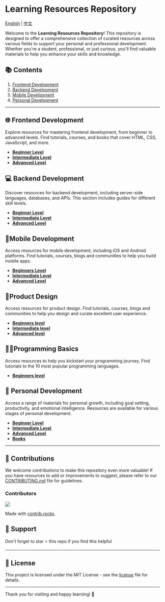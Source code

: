 # Learning Resources Repository

[English](README.md) | [中文](docs/README.zh.md)

Welcome to the **Learning Resources Repository**! This repository is designed to offer a comprehensive collection of curated resources across various fields to support your personal and professional development. Whether you're a student, professional, or just curious, you'll find valuable materials to help you enhance your skills and knowledge.

## 📚 Contents

1. [Frontend Development](#-frontend-development)
2. [Backend Development](#-backend-development)
3. [Mobile Development](#mobile-development)
3. [Personal Development](#-personal-development)

---

## 🌐 Frontend Development

Explore resources for mastering frontend development, from beginner to advanced levels. Find tutorials, courses, and books that cover HTML, CSS, JavaScript, and more.

- [**Beginner Level**](./FrontendDevelopment/Frontend.md/#-beginner-level)
- [**Intermediate Level**](./FrontendDevelopment/Frontend.md/#-intermediate-level)
- [**Advanced Level**](./FrontendDevelopment/Frontend.md/#-advanced-level)

## 💻 Backend Development

Discover resources for backend development, including server-side languages, databases, and APIs. This section includes guides for different skill levels.

- [**Beginner Level**](./BackendDevelopment/Backend.md/#-beginner-level)
- [**Intermediate Level**](./BackendDevelopment//Backend.md/#-intermediate-level)
- [**Advanced Level**](./BackendDevelopment//Backend.md/#-advanced-level)

## 📱Mobile Development

Access resources for mobile development, including  iOS and Android platforms. Find tutorials, courses, blogs and communities to help you build mobile apps.

- [**Beginners Level**](./MobileDevelopment//MobileDevelopment.md/#-beginners-level)
- [**Intermediate Level**](./MobileDevelopment//MobileDevelopment.md/#-intermediate-level)
- [**Advanced Level**](./MobileDevelopment//MobileDevelopment.md/#-advanced-level)

## 🎨Product Design
Access resources for product design. Find tutorials, courses, blogs and communities to help you design and curate excellent user experience.
- [**Beginners level**](./ProductDesign//ProductDesign.md/#getting-started)
- [**Intermediate level**](./ProductDesign//ProductDesign.md/#prototyping--design-tools)
- [**Advanced level**](./ProductDesign//ProductDesign.md.md/#design-systems--ui-kits)

## 👨‍💻Programming Basics
Access resources to help you kickstart your programming journey. Find tutorials to the 10 most popular programming languages.
- [**Beginners level**](./ProgrammingBasics//ProgrammingBasics.md)



## 🧠 Personal Development

Access a range of materials for personal growth, including goal setting, productivity, and emotional intelligence. Resources are available for various stages of personal development.

- [**Beginner Level**](./personalDevelopment/personaldevelopment/#-beginner-level)
- [**Intermediate Level**](./personalDevelopment/personaldevelopment/#-intermediate-level)
- [**Advanced Level**](./personalDevelopment/personaldevelopment/#-advanced-level)
- [**Books**](./personalDevelopment/personaldevelopment/#-books)

---

## 🤝 Contributions
We welcome contributions to make this repository even more valuable! If you have resources to add or improvements to suggest, please refer to our [CONTRIBUTING.md](./CONTRIBUTING.md) file for guidelines.

### Contributors
<a href="https://github.com/SCA-OAU/LearnLink/graphs/contributors">
  <img src="https://contrib.rocks/image?repo=SCA-OAU/LearnLink" />
</a>

Made with [contrib.rocks](https://contrib.rocks).

## 📧 Support
Don't forget to star ⭐ this repo if you find this helpful

---

## 📑 License
This project is licensed under the MIT License - see the [license](./LICENSE.md) file for details.

---

Thank you for visiting and happy learning! 🚀
